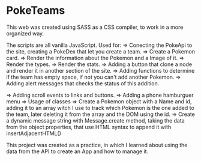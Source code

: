 # PokeTeams

This web was created using SASS as a CSS compiler, to work in a more organized way.

The scripts are all vanilla JavaScript.
Used for:
  => Conecting the PokeApi to the site, creating a PokeDex that let you create a team.
      => Create a Pokemon card.
          => Render the information about the Pokemon and a Image of it.
          => Render the types.
          => Render the stats.
          => Adding a button that clone a node and render it in another section of the site.
          => Adding functions to determine if the team has empty space, if not you can't add another Pokemon.
              => Adding alert messages that checks the status of this addition.
              
  => Adding scroll events to links and buttons.
  => Adding a phone hamburguer menu
  => Usage of classes 
      => Create a Pokemon object with a Name and id, adding it to an array witch I use to track which Pokemon is the one added to the team, later deleting it from the array and the DOM using the id.
      => Create a dynamic message string with Message.create method, taking the data from the object properties, that use HTML syntax to append it with insertAdjacentHTML()
  

This project was created as a practice, in which I learned about using the data from the API to create an App and how to manage it.
